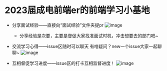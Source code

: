 # 2023届成电前端er的前端学习小基地

- 分享面试经验——直接向“面试经验”文件夹提pr
![image](https://user-images.githubusercontent.com/75036021/149376488-df1af507-f5b6-41b6-abce-75057a6cfe1e.png)

  - 分享经验是次要，主要是督促大家找准面试时机，冲击想要去的部门吧~ 
- 交流学习心得——issue区随时可以聊天 有啥疑问？new一个issue大家一起聊聊~
![image](https://user-images.githubusercontent.com/75036021/149376004-7eec14f4-e48f-4d07-8f01-a92765b1a6fd.png)

- 互相督促学习进度——issue区的打卡互相监督进度！
![image](https://user-images.githubusercontent.com/75036021/149375966-063c9937-85f6-4f83-8777-73db0e610ec2.png)



